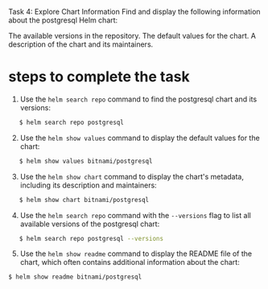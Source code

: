 Task 4: Explore Chart Information
Find and display the following information about the postgresql Helm chart:

The available versions in the repository.
The default values for the chart.
A description of the chart and its maintainers.

# steps to complete the task
1. Use the `helm search repo` command to find the postgresql chart and its versions:
```bash
   $ helm search repo postgresql
```
2. Use the `helm show values` command to display the default values for the chart:
```bash
   $ helm show values bitnami/postgresql
```
3. Use the `helm show chart` command to display the chart's metadata, including its description and maintainers:
```bash
   $ helm show chart bitnami/postgresql
```
4. Use the `helm search repo` command with the `--versions` flag to list all available versions of the postgresql chart:
```bash
   $ helm search repo postgresql --versions
```
5. Use the `helm show readme` command to display the README file of the chart, which often contains additional information about the chart:
```bash
$ helm show readme bitnami/postgresql
```